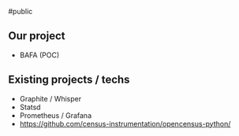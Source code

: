 #public

## Our project

- BAFA (POC)

## Existing projects / techs

- Graphite / Whisper
- Statsd
- Prometheus / Grafana
- https://github.com/census-instrumentation/opencensus-python/
